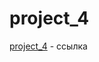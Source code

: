 # project_4

[project_4](https://maxchernyakovich.github.io/shopping_cart/src/index.html "сайт") - ссылка 
